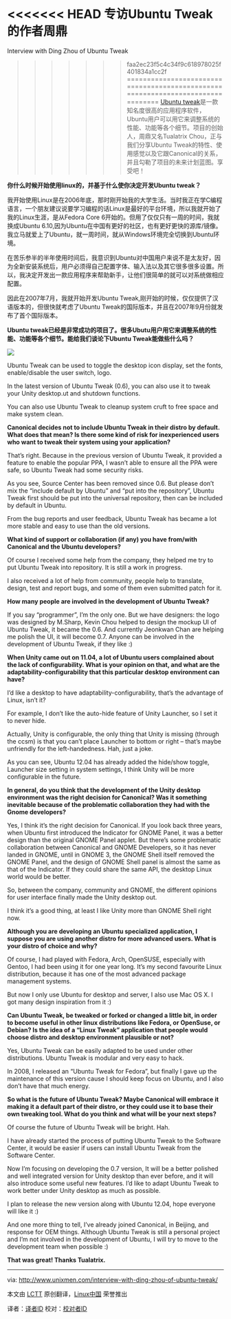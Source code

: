 <<<<<<< HEAD
专访Ubuntu Tweak的作者周鼎
=======
Interview with Ding Zhou of Ubuntu Tweak
>>>>>>> faa2ec23f5c4c34f9c618978025f401834a1cc2f
================================================================================
[Ubuntu tweak][1]是一款知名度很高的应用程序软件，Ubuntu用户可以用它来调整系统的性能、功能等各个细节。项目的创始人，周鼎又名Tualatrix Chou，正与我们分享Ubuntu Tweak的特性、使用感觉以及它跟Canonical的关系，并且勾勒了项目的未来计划蓝图。享受吧！

**你什么时候开始使用linux的，并基于什么使你决定开发Ubuntu tweak？**

我开始使用Linux是在2006年底，那时刚开始我的大学生活。当时我正在学C编程语言，一个朋友建议说要学习编程的话Linux是最好的平台环境，所以我就开始了我的Linux生涯，是从Fedora Core 6开始的。但用了仅仅只有一周的时间，我就换成Ubuntu 6.10,因为Ubuntu在中国有更好的社区，也有更好更快的源库/镜像。我立马就爱上了Ubuntu，就一周时间，就从Windows环境完全切换到Ubuntu环境。

在苦乐参半的半年使用时间后，我意识到Ubuntu对中国用户来说不是太友好，因为全新安装系统后，用户必须得自己配置字体、输入法以及其它很多很多设置。所以，我决定开发出一款应用程序来帮助新手，让他们很简单的就可以对系统做相应配置。

因此在2007年7月，我就开始开发Ubuntu Tweak,刚开始的时候，仅仅提供了汉语版本的，但很快就考虑了Ubuntu Tweak的国际版本，并且在2007年9月份就发布了首个国际版本。

**Ubuntu tweak已经是非常成功的项目了。很多Ubutu用户用它来调整系统的性能、功能等各个细节。能给我们谈论下Ubuntu Tweak能做些什么吗？**

![](http://180016988.r.cdn77.net/wp-content/uploads/2012/03/tualatrix1.jpg)

Ubuntu Tweak can be used to toggle the desktop icon display, set the fonts, enable/disable the user switch, logo.

In the latest version of Ubuntu Tweak (0.6), you can also use it to tweak your Unity desktop.ut and shutdown functions.

You can also use Ubuntu Tweak to cleanup system cruft to free space and make system clean.

**Canonical decides not to include Ubuntu Tweak in their distro by default. What does that mean? Is there some kind of risk for inexperienced users who want to tweak their system using your application?**

That’s right. Because in the previous version of Ubuntu Tweak, it provided a feature to enable the popular PPA, I wasn’t able to ensure all the PPA were safe, so Ubuntu Tweak had some security risks.

As you see, Source Center has been removed since 0.6. But please don’t mix the “include default by Ubuntu” and “put into the repository”, Ubuntu Tweak first should be put into the universal repository, then can be included by default in Ubuntu.

From the bug reports and user feedback, Ubuntu Tweak has became a lot more stable and easy to use than the old versions.

**What kind of support or collaboration (if any) you have from/with Canonical and the Ubuntu developers?**

Of course I received some help from the company, they helped me try to put Ubuntu Tweak into repository. It is still a work in progress.

I also received a lot of help from community, people help to translate, design, test and report bugs, and some of them even submitted patch for it.

**How many people are involved in the development of Ubuntu Tweak?**

If you say “programmer”, I’m the only one. But we have designers: the logo was designed by M.Sharp, Kevin Chou helped to design the mockup UI of Ubuntu Tweak, it became the 0.6. And currently Jeonkwan Chan are helping me polish the UI, it will become 0.7. Anyone can be involved in the development of Ubuntu Tweak, if they like :)

**When Unity came out on 11.04, a lot of Ubuntu users complained about the lack of configurability. What is your opinion on that, and what are the adaptability-configurability that this particular desktop environment can have?**

I’d like a desktop to have adaptability-configurability, that’s the advantage of Linux, isn’t it?

For example, I don’t like the auto-hide feature of Unity Launcher, so I set it to never hide.

Actually, Unity is configurable, the only thing that Unity is missing (through the ccsm) is that you can’t place Launcher to bottom or right – that’s maybe unfriendly for the left-handedness. Hah, just a joke.

As you can see, Ubuntu 12.04 has already added the hide/show toggle, Launcher size setting in system settings, I think Unity will be more configurable in the future.

**In general, do you think that the development of the Unity desktop environment was the right decision for Canonical? Was it something inevitable because of the problematic collaboration they had with the Gnome developers?**

Yes, I think it’s the right decision for Canonical. If you look back three years, when Ubuntu first introduced the Indicator for GNOME Panel, it was a better design than the original GNOME Panel applet. But there’s some problematic collaboration between Canonical and GNOME Developers, so it has never landed in GNOME, until in GNOME 3, the GNOME Shell itself removed the GNOME Panel, and the design of GNOME Shell panel is almost the same as that of the Indicator. If they could share the same API, the desktop Linux world would be better.

So, between the company, community and GNOME, the different opinions for user interface finally made the Unity desktop out.

I think it’s a good thing, at least I like Unity more than GNOME Shell right now.

**Although you are developing an Ubuntu specialized application, I suppose you are using another distro for more advanced users. What is your distro of choice and why?**

Of course, I had played with Fedora, Arch, OpenSUSE, especially with Gentoo, I had been using it for one year long. It’s my second favourite Linux distribution, because it has one of the most advanced package management systems.

But now I only use Ubuntu for desktop and server, I also use Mac OS X. I got many design inspiration from it :)

**Can Ubuntu Tweak, be tweaked or forked or changed a little bit, in order to become useful in other linux distributions like Fedora, or OpenSuse, or Debian? Is the idea of a “Linux Tweak” application that people would choose distro and desktop environment plausible or not?**

Yes, Ubuntu Tweak can be easily adapted to be used under other distributions. Ubuntu Tweak is modular and very easy to hack.

In 2008, I released an “Ubuntu Tweak for Fedora”, but finally I gave up the maintenance of this version cause I should keep focus on Ubuntu, and I also don’t have that much energy.

**So what is the future of Ubuntu Tweak? Maybe Canonical will embrace it making it a default part of their distro, or they could use it to base their own tweaking tool. What do you think and what will be your next steps?**

Of course the future of Ubuntu Tweak will be bright. Hah.

I have already started the process of putting Ubuntu Tweak to the Software Center, it would be easier if users can install Ubuntu Tweak from the Software Center.

Now I’m focusing on developing the 0.7 version, It will be a better polished and well integrated version for Unity desktop than ever before, and it will also introduce some useful new features. I’d like to adapt Ubuntu Tweak to work better under Unity desktop as much as possible.

I plan to release the new version along with Ubuntu 12.04, hope everyone will like it :)

And one more thing to tell, I’ve already joined Canonical, in Beijing, and response for OEM things. Although Ubuntu Tweak is still a personal project and I’m not involved in the development of Ubuntu, I will try to move to the development team when possible :)

**That was great! Thanks Tualatrix.**

--------------------------------------------------------------------------------

via: http://www.unixmen.com/interview-with-ding-zhou-of-ubuntu-tweak/

本文由 [LCTT](https://github.com/LCTT/TranslateProject) 原创翻译，[Linux中国](http://linux.cn/) 荣誉推出

译者：[译者ID](https://github.com/译者ID) 校对：[校对者ID](https://github.com/校对者ID)

[1]:http://ubuntu-tweak.com/